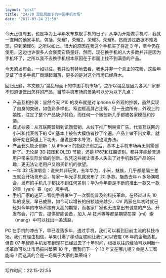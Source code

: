 ```yaml
---
layout: "post"
title: "24/70 混乱局面下的中国手机市场"
date: "2017-03-24 21:50"
---
```


今天正值周五，也是华为上半年发布旗舰手机的日子。从华为开始做手机时，我就一直用的他家手机，包括，荣耀1，荣耀2，荣耀3，荣耀6。然而透过数据不难发现，只到荣耀6，之所以如此，很大的原因在我这个手机买了将近 3 年，至今仍在使用。这边也许很多人会褒奖它质量好，然而，现在换手机的人大多数并非是因为手机坏了，之所以我不去换手机根本原因在于市面上找不到满意的产品。

今天的发布会，一如以往，我并没有特地去看，我也并非一个真正的花粉，这些年见证了很多手机厂商潮起潮落，更多的是对这个市场已经麻木。

回归正题，本文题为“混乱局面下的中国手机市场”，之所以混乱是因为各大厂家都不知道该做出怎样的产品。目前手机市场的萧条可以分为以下几点：
- 产品互相抄袭：显然今天 P10 的发布就是对 iphone 6 外观的抄袭，虽然实现了自身的突破，如色彩多样化，窄边框高屏占比等，但一丑遮所有，外观上的娘性，注定了整个产品缺少特色，而任何一个微创新几乎都被各家模范和抄袭。
- 模式抄袭：从互联网营销到饥饿营销，从线下推广到巨资广告。代表互联网的小米和代表线下的 OV 基本上被各大模仿者抄了个遍。产品上做不出文章，就都开始在渠道上下功夫，虽说是本木导致，但也没办法。
- 产品长久缺乏创新：从 iPhone 的指纹识别之后，基本上手机市场再无刚需创新了。无论是 3D 按压和OLED 节能，还是 IP67和红魔识别，都并非能给普通用户带来实际价值的创新。仅凭这些就让很多人失去了对手机数码产品的兴趣，更无法让老用户又购买新机的欲望。
- 一年 32 场演唱会：说来并非玩笑，去年华为，小米，魅族，几乎都是隔三差五就会开场发布会，每家一年光手机就发布了 20 多款。魅族去年 n 多场演唱会，发布的手机几乎都找不到任何差别；华为今年更是不断的推出一款又一款的青（yan）春（ge）版手机。
- 手机厂家的迷茫：智能手机催生了一次智能普及的科技革命，在经过过去 10 年的发展，早已成熟，如今可以增长的份额越来越少，OV 两家在年初时就已经对今年的市场不抱有太高的期望，而各家厂家也无法拿出有诚意的产品。开发布会，打广告，提供智能设备，加入 AI 技术等等都是期望在探（mi）索（mang）中可以找出一条活路。

PC 在手机的冲击下，早已没落多年，透过手机，我们可以看到目前主流的科技市场。我们有理由相信，苹果引爆了移动互联网让我们可以安度 08 年的金融危机，但自 07 年智能手机发布到现在已经过去了十年时间，根据以往的经验可以判断一场革命可以让市场振兴繁荣 10 年，而我们下一个 10 年又在哪儿呢？会是人工智能吗？而这真的会是一场属于大家的繁荣吗？

***

写作时间：22:15-22:55
